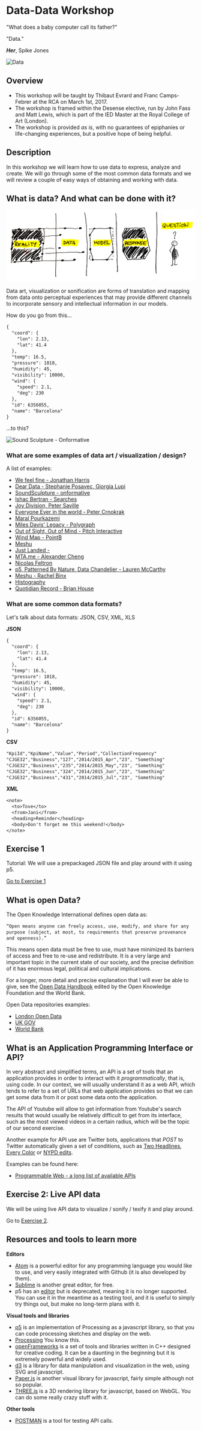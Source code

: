 Data-Data Workshop
==================

"What does a baby computer call its father?"

"Data."

**_Her_**, Spike Jones

![Data](https://images.newrepublic.com/ef058272ccfde1f110628d21fdf9eafcc190d0cd.jpeg)

Overview
--------

- This workshop will be taught by Thibaut Evrard and Franc Camps-Febrer at the RCA on March 1st, 2017.
- The workshop is framed within the Desense elective, run by John Fass and Matt Lewis, which is part of the IED Master at the Royal College of Art (London).
- The workshop is provided _as is_, with no guarantees of epiphanies or life-changing experiences, but a positive hope of being helpful.

Description
------------

In this workshop we will learn how to use data to express, analyze and create. We will go through some of
the most common data formats and we will review a couple of easy ways of obtaining and working with data.

What is data? And what can be done with it?
-------------------------------------------

![modeling](modeling.png)

Data art, visualization or sonification are forms of translation and mapping from data onto perceptual experiences that may provide different channels to incorporate sensory and intellectual information in our models.

How do you go from this...

```
{
  "coord": {
    "lon": 2.13,
    "lat": 41.4
  },
  "temp": 16.5,
  "pressure": 1018,
  "humidity": 45,
  "visibility": 10000,
  "wind": {
    "speed": 2.1,
    "deg": 230
  },
  "id": 6356055,
  "name": "Barcelona"
}
```

...to this?

![Sound Sculpture - Onformative](http://onformative.com/assets/work/unnamedsoundsculpture_07.jpg)

### What are some examples of data art / visualization / design?
A list of examples:
- [We feel fine - Jonathan Harris](http://number27.org/wefeelfine)
- [Dear Data - Stephanie Posavec, Giorgia Lupi](http://www.dear-data.com/theproject)
- [SoundSculpture - onformative](http://onformative.com/work/unnamed-soundsculpture)
- [Ishac Bertran - Searches](http://www.ishback.com/searches/index.html)
- [Joy Division, Peter Saville](https://vimeo.com/51365288)
- [Everyone Ever in the world - Peter Crnokrak](http://www.petercrnokrak.com/everyone-ever-in-the-world/)
- [Maral Pourkazemi](http://www.monoment.io)
- [Miles Davis' Legacy - Polygraph](http://polygraph.cool/miles/)
- [Out of Sight, Out of Mind - Pitch Interactive](http://drones.pitchinteractive.com/)
- [Wind Map - PointB](http://hint.fm/wind/)
- [Meshu](http://meshu.io/)
- [Just Landed - ](https://vimeo.com/4587178)
- [MTA.me - Alexander Cheng](http://www.mta.me/)
- [Nicolas Feltron](http://feltron.com/FAR14.html)
- [p5, Patterned By Nature, Data Chandelier - Lauren McCarthy](http://lauren-mccarthy.com/)
- [Meshu - Rachel Binx](http://meshu.io/gallery/)
- [Histography](http://histography.io/)
- [Quotidian Record - Brian House](http://brianhouse.net/works/quotidian_record/)

### What are some common data formats?

Let's talk about data formats: JSON, CSV, XML, XLS

**JSON**
```
{
  "coord": {
    "lon": 2.13,
    "lat": 41.4
  },
  "temp": 16.5,
  "pressure": 1018,
  "humidity": 45,
  "visibility": 10000,
  "wind": {
    "speed": 2.1,
    "deg": 230
  },
  "id": 6356055,
  "name": "Barcelona"
}
```

**CSV**
```
"KpiId","KpiName","Value","Period","CollectionFrequency"
"CJGE32","Business","127","2014/2015_Apr","23", "Something"
"CJGE32","Business","235","2014/2015_May","23", "Something"
"CJGE32","Business","324","2014/2015_Jun","23", "Something"
"CJGE32","Business","431","2014/2015_Jul","23", "Something"
```

**XML**
```
<note>
  <to>Tove</to>
  <from>Jani</from>
  <heading>Reminder</heading>
  <body>Don't forget me this weekend!</body>
</note>
```

Exercise 1
----------

Tutorial:
We will use a prepackaged JSON file and play around with it using p5.

[Go to Exercise 1](Exercise1/)

What is open Data? 
------------------

The Open Knowledge International defines open data as:

```
“Open means anyone can freely access, use, modify, and share for any purpose (subject, at most, to requirements that preserve provenance and openness).”
```

This means open data must be free to use, must have minimized its barriers of access and free to re-use and redistribute. It is a very large and important topic in the current state of our society, and the precise definition of it has enormous legal, political and cultural implications. 

For a longer, more detail and precise explanation that I will ever be able to give, see the [Open Data Handbook](http://opendatahandbook.org/) edited by the Open Knowledge Foundation and the World Bank.

Open Data repositories examples:
- [London Open Data](https://data.london.gov.uk)
- [UK GOV](https://data.gov.uk/)
- [World Bank](http://data.worldbank.org/)

What is an Application Programming Interface or API?
--------------

In very abstract and simplified terms, an API is a set of tools that an application provides in order to interact with it _programmatically_, that is, using code. In our context, we will usually understand it as a web API, which tends to refer to a set of URLs that web application provides so that we can get some data from it or post some data onto the application.

The API of Youtube will allow to get information from Youtube's search results that would usually be relatively difficult to get from its interface, such as the most viewed videos in a certain radius, which will be the topic of our second exercise.

Another example for API use are Twitter bots, applications that _POST_ to Twitter automatically given a set of conditions, such as [Two Headlines](https://twitter.com/TwoHeadlines), [Every Color](https://twitter.com/everycolorbot) or [NYPD edits](https://twitter.com/nypdedits).

Examples can be found here:
- [Programmable Web - a long list of available APIs](http://www.programmableweb.com)

Exercise 2: Live API data
-------------------------

We will be using live API data to visualize / sonify / texify it and play around.

Go to [Exercise 2](Exercise2/).

Resources and tools to learn more
---------------------------------

**Editors**
- [Atom](https://atom.io/) is a powerful editor for any programming language you would like to use, and very easily integrated with Github (it is also developed by them).
- [Sublime](https://www.sublimetext.com/3) is another great editor, for free.
- p5 has an [editor](https://github.com/processing/p5.js-editor) but is deprecated, meaning it is no longer supported. You can use it in the meantime as a testing tool, and it is useful to simply try things out, but make no long-term plans with it.

**Visual tools and libraries**
- [p5](https://p5js.org) is an implementation of Processing as a javascript library, so that you can code processing sketches and display on the web. 
- [Processing](https://processing.org/) You know this.
- [openFrameworks](openframeworks.cc) is a set of tools and libraries written in C++ designed for creative coding. It can be a daunting in the beginning but it is extremely powerful and widely used.
- [d3](https://d3js.org/) is a library for data manipulation and visualization in the web, using SVG and javascript.
- [Paper.js](http://paperjs.org/examples/q-bertify/) is another visual library for javascript, fairly simple although not so popular.
- [THREE.js](http://www.threejs.org) is a 3D rendering library for javascript, based on WebGL. You can do some really crazy stuff with it.

**Other tools**
- [POSTMAN](https://www.getpostman.com/) is a tool for testing API calls.
